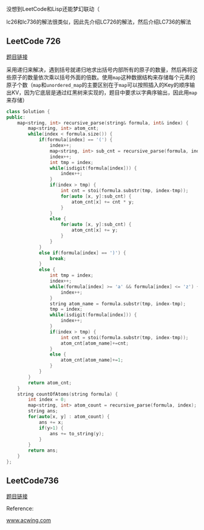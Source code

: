 没想到LeetCode和Lisp还能梦幻联动（

lc26和lc736的解法很类似，因此先介绍LC726的解法，然后介绍LC736的解法

## LeetCode 726

[题目链接](https://leetcode.cn/problems/number-of-atoms/)

采用递归来解决，遇到括号就递归地求出括号内部所有的原子的数量，然后再将这些原子的数量依次乘以括号外面的倍数。使用`map`这种数据结构来存储每个元素的原子个数（`map`和`unordered_map`的主要区别在于`map`可以按照插入的Key的顺序输出KV，因为它底层是通过红黑树来实现的，题目中要求以字典序输出，因此用`map`来存储）

```cpp
class Solution {
public:
    map<string, int> recursive_parse(string& formula, int& index) {
        map<string, int> atom_cnt;
        while(index < formula.size()) {
            if(formula[index] == '(') {
                index++;
                map<string, int> sub_cnt = recursive_parse(formula, index);
                index++;
                int tmp = index;
                while(isdigit(formula[index])) {
                    index++;
                }
                if(index > tmp) {
                    int cnt = stoi(formula.substr(tmp, index-tmp));
                    for(auto [x, y]:sub_cnt) {
                        atom_cnt[x] += cnt * y;
                    }
                }
                else {
                    for(auto [x, y]:sub_cnt) {
                        atom_cnt[x] += y;
                    }
                }
            }
            else if(formula[index] == ')') {
                break;
            }
            else {
                int tmp = index;
                index++;
                while(formula[index] >= 'a' && formula[index] <= 'z') {
                    index++;
                }
                string atom_name = formula.substr(tmp, index-tmp);
                tmp = index;
                while(isdigit(formula[index])) {
                    index++;
                }
                if(index > tmp) {
                    int cnt = stoi(formula.substr(tmp, index-tmp));
                    atom_cnt[atom_name]+=cnt;
                }
                else {
                    atom_cnt[atom_name]+=1;
                }
            }
        }
        return atom_cnt;
    }
    string countOfAtoms(string formula) {
        int index = 0;
        map<string, int> atom_count = recursive_parse(formula, index);
        string ans;
        for(auto[x, y] : atom_count) {
            ans += x;
            if(y>1) {
                ans += to_string(y);            
            }
        }
        return ans;
    }
};
```



## LeetCode736

[题目链接](https://leetcode.cn/problems/parse-lisp-expression/)



Reference:

www.acwing.com